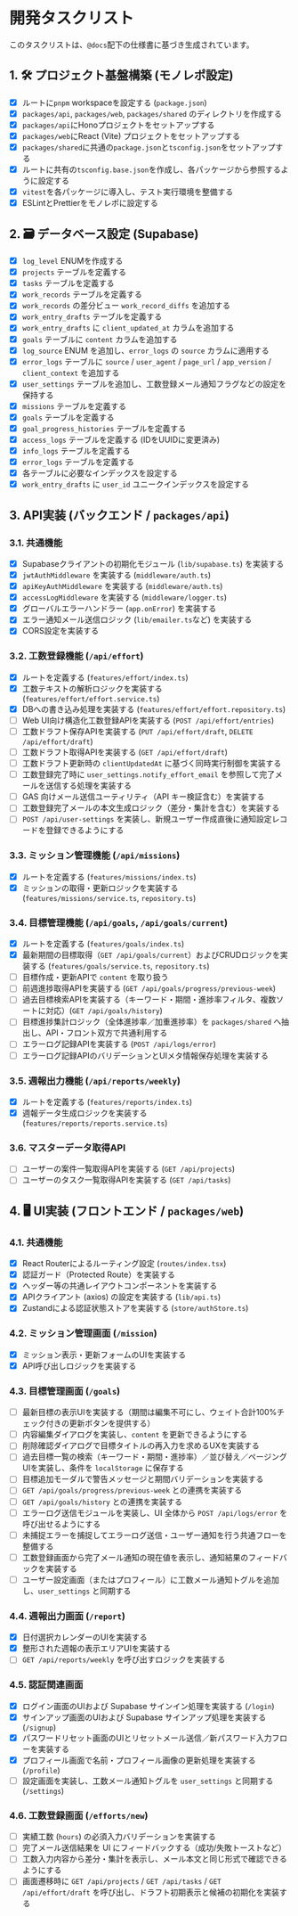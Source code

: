 # 開発タスクリスト

このタスクリストは、`@docs`配下の仕様書に基づき生成されています。

## 1. 🛠️ プロジェクト基盤構築 (モノレポ設定)

- [x] ルートに`pnpm` workspaceを設定する (`package.json`)
- [x] `packages/api`, `packages/web`, `packages/shared` のディレクトリを作成する
- [x] `packages/api`にHonoプロジェクトをセットアップする
- [x] `packages/web`にReact (Vite) プロジェクトをセットアップする
- [x] `packages/shared`に共通の`package.json`と`tsconfig.json`をセットアップする
- [x] ルートに共有の`tsconfig.base.json`を作成し、各パッケージから参照するように設定する
- [x] `vitest`を各パッケージに導入し、テスト実行環境を整備する
- [x] ESLintとPrettierをモノレポに設定する

## 2. 🗃️ データベース設定 (Supabase)

- [x] `log_level` ENUMを作成する
- [x] `projects` テーブルを定義する
- [x] `tasks` テーブルを定義する
- [x] `work_records` テーブルを定義する
- [x] `work_records` の差分ビュー `work_record_diffs` を追加する
- [x] `work_entry_drafts` テーブルを定義する
- [x] `work_entry_drafts` に `client_updated_at` カラムを追加する
- [x] `goals` テーブルに `content` カラムを追加する
- [x] `log_source` ENUM を追加し、`error_logs` の `source` カラムに適用する
- [x] `error_logs` テーブルに `source` / `user_agent` / `page_url` / `app_version` / `client_context` を追加する
- [x] `user_settings` テーブルを追加し、工数登録メール通知フラグなどの設定を保持する
- [x] `missions` テーブルを定義する
- [x] `goals` テーブルを定義する
- [x] `goal_progress_histories` テーブルを定義する
- [x] `access_logs` テーブルを定義する (IDをUUIDに変更済み)
- [x] `info_logs` テーブルを定義する
- [x] `error_logs` テーブルを定義する
- [x] 各テーブルに必要なインデックスを設定する
- [x] `work_entry_drafts` に `user_id` ユニークインデックスを設定する

## 3.  API実装 (バックエンド / `packages/api`)

### 3.1. 共通機能
- [x] Supabaseクライアントの初期化モジュール (`lib/supabase.ts`) を実装する
- [x] `jwtAuthMiddleware` を実装する (`middleware/auth.ts`)
- [x] `apiKeyAuthMiddleware` を実装する (`middleware/auth.ts`)
- [x] `accessLogMiddleware` を実装する (`middleware/logger.ts`)
- [x] グローバルエラーハンドラー (`app.onError`) を実装する
- [x] エラー通知メール送信ロジック (`lib/emailer.ts`など) を実装する
- [x] CORS設定を実装する

### 3.2. 工数登録機能 (`/api/effort`)
- [x] ルートを定義する (`features/effort/index.ts`)
- [x] 工数テキストの解析ロジックを実装する (`features/effort/effort.service.ts`)
- [x] DBへの書き込み処理を実装する (`features/effort/effort.repository.ts`)
- [ ] Web UI向け構造化工数登録APIを実装する (`POST /api/effort/entries`)
- [ ] 工数ドラフト保存APIを実装する (`PUT /api/effort/draft`, `DELETE /api/effort/draft`)
- [ ] 工数ドラフト取得APIを実装する (`GET /api/effort/draft`)
- [ ] 工数ドラフト更新時の `clientUpdatedAt` に基づく同時実行制御を実装する
- [ ] 工数登録完了時に `user_settings.notify_effort_email` を参照して完了メールを送信する処理を実装する
- [ ] GAS 向けメール送信ユーティリティ（API キー検証含む）を実装する
- [ ] 工数登録完了メールの本文生成ロジック（差分・集計を含む）を実装する
- [ ] `POST /api/user-settings` を実装し、新規ユーザー作成直後に通知設定レコードを登録できるようにする

### 3.3. ミッション管理機能 (`/api/missions`)
- [x] ルートを定義する (`features/missions/index.ts`)
- [x] ミッションの取得・更新ロジックを実装する (`features/missions/service.ts`, `repository.ts`)

### 3.4. 目標管理機能 (`/api/goals`, `/api/goals/current`)
- [x] ルートを定義する (`features/goals/index.ts`)
- [x] 最新期間の目標取得（`GET /api/goals/current`）およびCRUDロジックを実装する (`features/goals/service.ts`, `repository.ts`)
- [ ] 目標作成・更新APIで `content` を取り扱う
- [ ] 前週進捗取得APIを実装する (`GET /api/goals/progress/previous-week`)
- [ ] 過去目標検索APIを実装する（キーワード・期間・進捗率フィルタ、複数ソートに対応）(`GET /api/goals/history`)
- [ ] 目標進捗集計ロジック（全体進捗率／加重進捗率）を `packages/shared` へ抽出し、API・フロント双方で共通利用する
- [ ] エラーログ記録APIを実装する (`POST /api/logs/error`)
- [ ] エラーログ記録APIのバリデーションとUIメタ情報保存処理を実装する

### 3.5. 週報出力機能 (`/api/reports/weekly`)
- [x] ルートを定義する (`features/reports/index.ts`)
- [x] 週報データ生成ロジックを実装する (`features/reports/reports.service.ts`)

### 3.6. マスターデータ取得API
- [ ] ユーザーの案件一覧取得APIを実装する (`GET /api/projects`)
- [ ] ユーザーのタスク一覧取得APIを実装する (`GET /api/tasks`)

## 4. 🖥️ UI実装 (フロントエンド / `packages/web`)

### 4.1. 共通機能
- [x] React Routerによるルーティング設定 (`routes/index.tsx`)
- [x] 認証ガード（Protected Route）を実装する
- [x] ヘッダー等の共通レイアウトコンポーネントを実装する
- [x] APIクライアント (axios) の設定を実装する (`lib/api.ts`)
- [x] Zustandによる認証状態ストアを実装する (`store/authStore.ts`)

### 4.2. ミッション管理画面 (`/mission`)
- [x] ミッション表示・更新フォームのUIを実装する
- [x] API呼び出しロジックを実装する

### 4.3. 目標管理画面 (`/goals`)
- [ ] 最新目標の表示UIを実装する（期間は編集不可にし、ウェイト合計100%チェック付きの更新ボタンを提供する）
- [ ] 内容編集ダイアログを実装し、`content` を更新できるようにする
- [ ] 削除確認ダイアログで目標タイトルの再入力を求めるUXを実装する
- [ ] 過去目標一覧の検索（キーワード・期間・進捗率）／並び替え／ページングUIを実装し、条件を `localStorage` に保存する
- [ ] 目標追加モーダルで警告メッセージと期間バリデーションを実装する
- [ ] `GET /api/goals/progress/previous-week` との連携を実装する
- [ ] `GET /api/goals/history` との連携を実装する
- [ ] エラーログ送信モジュールを実装し、UI 全体から `POST /api/logs/error` を呼び出せるようにする
- [ ] 未捕捉エラーを捕捉してエラーログ送信・ユーザー通知を行う共通フローを整備する
- [ ] 工数登録画面から完了メール通知の現在値を表示し、通知結果のフィードバックを実装する
- [ ] ユーザー設定画面（またはプロフィール）に工数メール通知トグルを追加し、`user_settings` と同期する

### 4.4. 週報出力画面 (`/report`)
- [x] 日付選択カレンダーのUIを実装する
- [x] 整形された週報の表示エリアUIを実装する
- [ ] `GET /api/reports/weekly` を呼び出すロジックを実装する

### 4.5. 認証関連画面
- [x] ログイン画面のUIおよび Supabase サインイン処理を実装する (`/login`)
- [x] サインアップ画面のUIおよび Supabase サインアップ処理を実装する (`/signup`)
- [x] パスワードリセット画面のUIとリセットメール送信／新パスワード入力フローを実装する
- [x] プロフィール画面で名前・プロフィール画像の更新処理を実装する (`/profile`)
- [ ] 設定画面を実装し、工数メール通知トグルを `user_settings` と同期する (`/settings`)

### 4.6. 工数登録画面 (`/efforts/new`)
- [ ] 実績工数 (`hours`) の必須入力バリデーションを実装する
- [ ] 完了メール送信結果を UI にフィードバックする（成功/失敗トーストなど）
- [ ] 工数入力内容から差分・集計を表示し、メール本文と同じ形式で確認できるようにする
- [ ] 画面遷移時に `GET /api/projects` / `GET /api/tasks` / `GET /api/effort/draft` を呼び出し、ドラフト初期表示と候補の初期化を実装する
